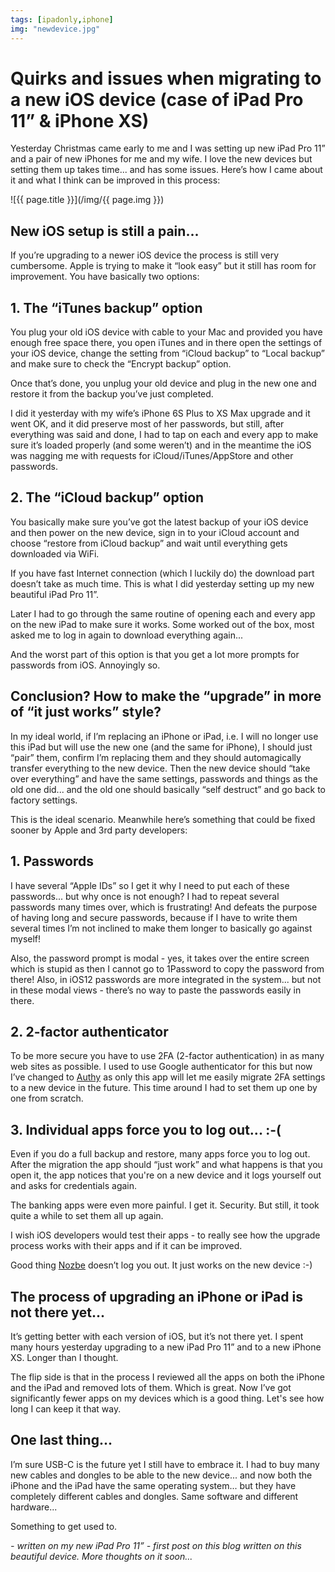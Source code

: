```yaml
---
tags: [ipadonly,iphone]
img: "newdevice.jpg"
---
```


# Quirks and issues when migrating to a new iOS device (case of iPad Pro 11” & iPhone XS)

Yesterday Christmas came early to me and I was setting up new iPad Pro 11” and a pair of new iPhones for me and my wife. I love the new devices but setting them up takes time... and has some issues. Here’s how I came about it and what I think can be improved in this process:

<!--More-->

![{{ page.title }}](/img/{{ page.img }})

## New iOS setup is still a pain...

If you’re upgrading to a newer iOS device the process is still very cumbersome. Apple is trying to make it “look easy” but it still has room for improvement. You have basically two options:

## 1. The “iTunes backup” option

You plug your old iOS device with cable to your Mac and provided you have enough free space there, you open iTunes and in there open the settings of your iOS device, change the setting from “iCloud backup” to “Local backup” and make sure to check the “Encrypt backup” option.

Once that’s done, you unplug your old device and plug in the new one and restore it from the backup you’ve just completed.

I did it yesterday with my wife’s iPhone 6S Plus to XS Max upgrade and it went OK, and it did preserve most of her passwords, but still, after everything was said and done, I had to tap on each and every app to make sure it’s loaded properly (and some weren’t) and in the meantime the iOS was nagging me with requests for iCloud/iTunes/AppStore and other passwords.

## 2. The “iCloud backup” option

You basically make sure you’ve got the latest backup of your iOS device and then power on the new device, sign in to your iCloud account and choose “restore from iCloud backup” and wait until everything gets downloaded via WiFi.

If you have fast Internet connection (which I luckily do) the download part doesn’t take as much time. This is what I did yesterday setting up my new beautiful iPad Pro 11”.

Later I had to go through the same routine of opening each and every app on the new iPad to make sure it works. Some worked out of the box, most asked me to log in again to download everything again...

And the worst part of this option is that you get a lot more prompts for passwords from iOS. Annoyingly so.

## Conclusion? How to make the “upgrade” in more of “it just works” style?

In my ideal world, if I’m replacing an iPhone or iPad, i.e. I will no longer use this iPad but will use the new one (and the same for iPhone), I should just “pair” them, confirm I’m replacing them and they should automagically transfer everything to the new device. Then the new device should “take over everything” and have the same settings, passwords and things as the old one did... and the old one should basically “self destruct” and go back to factory settings.

This is the ideal scenario. Meanwhile here’s something that could be fixed sooner by Apple and 3rd party developers:

## 1. Passwords

I have several “Apple IDs” so I get it why I need to put each of these passwords... but why once is not enough? I had to repeat several passwords many times over, which is frustrating! And defeats the purpose of having long and secure passwords, because if I have to write them several times I’m not inclined to make them longer to basically go against myself!

Also, the password prompt is modal - yes, it takes over the entire screen which is stupid as then I cannot go to 1Password to copy the password from there! Also, in iOS12 passwords are more integrated in the system... but not in these modal views - there’s no way to paste the passwords easily in there.

## 2. 2-factor authenticator

To be more secure you have to use 2FA (2-factor authentication) in as many web sites as possible. I used to use Google authenticator for this but now I’ve changed to [Authy](https://authy.com) as only this app will let me easily migrate 2FA settings to a new device in the future. This time around I had to set them up one by one from scratch.

## 3. Individual apps force you to log out... :-(

Even if you do a full backup and restore, many apps force you to log out. After the migration the app should “just work” and what happens is that you open it, the app notices that you're on a new device and it logs yourself out and asks for credentials again.

The banking apps were even more painful. I get it. Security. But still, it took quite a while to set them all up again.

I wish iOS developers would test their apps - to really see how the upgrade process works with their apps and if it can be improved.

Good thing [Nozbe][n] doesn’t log you out. It just works on the new device :-)

## The process of upgrading an iPhone or iPad is not there yet...

It’s getting better with each version of iOS, but it’s not there yet. I spent many hours yesterday upgrading to a new iPad Pro 11” and to a new iPhone XS. Longer than I thought.

The flip side is that in the process I reviewed all the apps on both the iPhone and the iPad and removed lots of them. Which is great. Now I’ve got significantly fewer apps on my devices which is a good thing. Let's see how long I can keep it that way.

## One last thing...

I’m sure USB-C is the future yet I still have to embrace it. I had to buy many new cables and dongles to be able to the new device... and now both the iPhone and the iPad have the same operating system... but they have completely different cables and dongles. Same software and different hardware... 

Something to get used to.

*- written on my new iPad Pro 11” - first post on this blog written on this beautiful device. More thoughts on it soon...*


[n]: https://nozbe.com/?a=mike
[p]: https://thepodcast.fm/